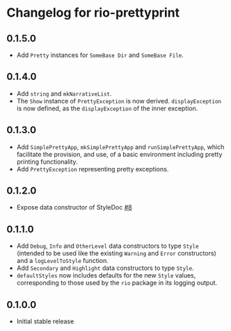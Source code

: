 # Changelog for rio-prettyprint

## 0.1.5.0

* Add `Pretty` instances for `SomeBase Dir` and `SomeBase File`.

## 0.1.4.0

* Add `string` and `mkNarrativeList`.
* The `Show` instance of `PrettyException` is now derived. `displayException` is
  now defined, as the `displayException` of the inner exception.

## 0.1.3.0

* Add `SimplePrettyApp`, `mkSimplePrettyApp` and `runSimplePrettyApp`, which
  facilitate the provision, and use, of a basic environment including pretty
  printing functionality.
* Add `PrettyException` representing pretty exceptions.

## 0.1.2.0

* Expose data constructor of StyleDoc [#8](https://github.com/commercialhaskell/rio-prettyprint/pull/8)

## 0.1.1.0

* Add `Debug`, `Info` and `OtherLevel` data constructors to type `Style` (intended to be used like the existing `Warning` and `Error` constructors) and a `logLevelToStyle` function.
* Add `Secondary` and `Highlight` data constructors to type `Style`.
* `defaultStyles` now includes defaults for the new `Style` values, corresponding to those used by the `rio` package in its logging output.

## 0.1.0.0

* Initial stable release
